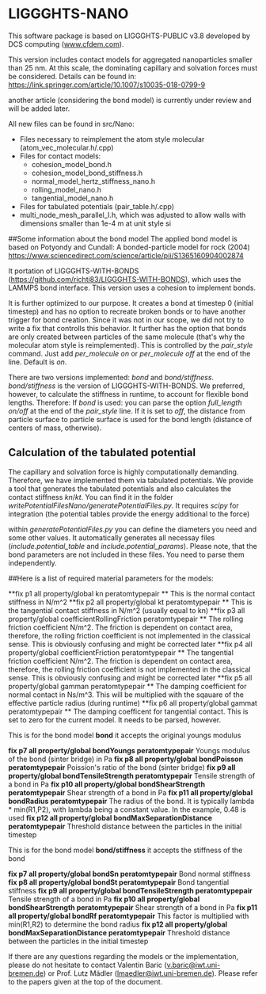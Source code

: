 # LIGGGHTS-NANO

This software package is based on LIGGGHTS-PUBLIC v3.8 developed by DCS computing (www.cfdem.com). 

This version includes contact models for aggregated nanoparticles smaller than 25 nm. At this scale, the dominating capillary and solvation forces must be considered. Details can be found in: 
https://link.springer.com/article/10.1007/s10035-018-0799-9

another article (considering the bond model) is currently under review and will be added later.

All new files can be found in src/Nano:
- Files necessary to reimplement the atom style molecular (atom_vec_molecular.h/.cpp)
- Files for contact models:
    + cohesion_model_bond.h
    + cohesion_model_bond_stiffness.h
    + normal_model_hertz_stiffness_nano.h
    + rolling_model_nano.h
    + tangential_model_nano.h
- Files for tabulated potentials (pair_table.h/.cpp)
- multi_node_mesh_parallel_I.h, which was adjusted to allow walls with dimensions smaller than 1e-4 m at unit style si

##Some information about the bond model
The applied bond model is based on Potyondy and Cundall: A bonded-particle model for rock (2004) https://www.sciencedirect.com/science/article/pii/S1365160904002874

It portation of LIGGGHTS-WITH-BONDS (https://github.com/richti83/LIGGGHTS-WITH-BONDS), which uses the LAMMPS bond interface.
This version uses a cohesion to implement bonds. 

It is further optimized to our purpose. It creates a bond at timestep 0 (initial timestep) and has no option to recreate broken bonds or to have another trigger for bond creation. Since it was not in our scope, we did not try to write a fix that controlls this behavior. 
It further has the option that bonds are only created between particles of the same molecule (that's why the molecular atom style is reimplemented). 
This is controlled by the *pair_style* command. Just add *per_molecule on* or *per_molecule off* at the end of the line. Default is *on*.

There are two versions implemented: *bond* and *bond/stiffness*.
*bond/stiffness* is the version of LIGGGHTS-WITH-BONDS. We preferred, however, to calculate the stiffness in runtime, to account for flexible bond lengths. 
Therefore: If *bond* is used: you can parse the option *full_length on/off* at the end of the *pair_style* line. If it is set to *off*, the distance from particle surface to particle surface is used for the bond length (distance of centers of mass, otherwise).

## Calculation of the tabulated potential
The capillary and solvation force is highly computationally demanding. Therefore, we have implemented them via tabulated potentials. 
We provide a tool that generates the tabulated potentials and also calculates the contact stiffness *kn*/*kt*. You can find it in the folder *writePotentialFilesNano/generatePotentialFiles.py*. It requires *scipy* for integration (the potential tables provide the energy additional to the force)

within *generatePotentialFiles.py* you can define the diameters you need and some other values. It automatically generates all necessay files (*include.potential_table* and *include.potential_params*). Please note, that the bond parameters are not included in these files. You need to parse them independently.

##Here is a list of required material parameters for the models:

**fix     p1 all property/global kn peratomtypepair **
This is the normal contact stiffness in N/m^2
**fix     p2 all property/global kt peratomtypepair **
This is the tangential contact stiffness in N/m^2 (usually equal to kn)
**fix     p3 all property/global coefficientRollingFriction peratomtypepair **
The rolling friction coefficient N/m^2. The friction is dependent on contact area, therefore, the rolling friction coefficient is not implemented in the classical sense. This is obviously confusing and might be corrected later
**fix     p4 all property/global coefficientFriction peratomtypepair **
The tangential friction coefficient N/m^2. The friction is dependent on contact area, therefore, the rolling friction coefficient is not implemented in the classical sense. This is obviously confusing and might be corrected later
**fix     p5 all property/global gamman peratomtypepair **
The damping coefficient for normal contact in Ns/m^3. This will be multiplied with the sqauare of the effective particle radius (during runtime)
**fix     p6 all property/global gammat peratomtypepair **
The damping coefficent for tangential contact. This is set to zero for the current model. It needs to be parsed, however.

This is for the bond model **bond** it accepts the original youngs modulus

**fix     p7 all property/global bondYoungs peratomtypepair**
Youngs modulus of the bond (sinter bridge) in Pa
**fix     p8 all property/global bondPoisson peratomtypepair**
Poission's ratio of the bond (sinter bridge)
**fix     p9 all property/global bondTensileStrength peratomtypepair**
Tensile strength of a bond in Pa
**fix     p10 all property/global bondShearStrength peratomtypepair**
Shear strength of a bond in Pa
**fix     p11 all property/global bondRadius peratomtypepair** 
The radius of the bond. It is typically lambda * min(R1,P2), with lambda being a constant value. In the example, 0.48 is used
**fix     p12 all property/global bondMaxSeparationDistance peratomtypepair**
Threshold distance between the particles in the initial timestep

This is for the bond model **bond/stiffness** it accepts the stiffness of the bond

**fix     p7 all property/global bondSn peratomtypepair**
Bond normal stiffness
**fix     p8 all property/global bondSt peratomtypepair**
Bond tangential stiffness
**fix     p9 all property/global bondTensileStrength peratomtypepair**
Tensile strength of a bond in Pa
**fix     p10 all property/global bondShearStrength peratomtypepair**
Shear strength of a bond in Pa
**fix     p11 all property/global bondRf peratomtypepair** 
This factor is multiplied with min(R1,R2) to determine the bond radius
**fix     p12 all property/global bondMaxSeparationDistance peratomtypepair**
Threshold distance between the particles in the initial timestep


If there are any questions regarding the models or the implementation, please do not hesitate to contact Valentin Baric (v.baric@iwt.uni-bremen.de) or Prof. Lutz Mädler (lmaedler@iwt.uni-bremen.de). Please refer to the papers given at the top of the document.

